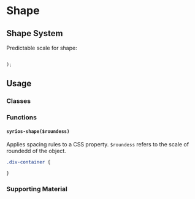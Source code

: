 # Shape

## Shape System

Predictable scale for shape:

```scss

);
```

## Usage

### Classes

### Functions

#### `syrios-shape($roundess)`

Applies spacing rules to a CSS property. `$roundess` refers to the scale of roundedd of the object.

```sass
.div-container {

}
```

### Supporting Material

